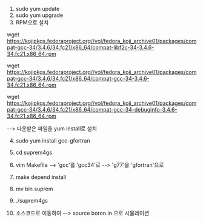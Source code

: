 1. sudo yum update
2. sudo yum upgrade
3. RPM으로 설치

wget https://kojipkgs.fedoraproject.org//vol/fedora_koji_archive01/packages/compat-gcc-34/3.4.6/34.fc21/x86_64/compat-libf2c-34-3.4.6-34.fc21.x86_64.rpm

wget https://kojipkgs.fedoraproject.org//vol/fedora_koji_archive01/packages/compat-gcc-34/3.4.6/34.fc21/x86_64/compat-gcc-34-3.4.6-34.fc21.x86_64.rpm

wget https://kojipkgs.fedoraproject.org//vol/fedora_koji_archive01/packages/compat-gcc-34/3.4.6/34.fc21/x86_64/compat-gcc-34-debuginfo-3.4.6-34.fc21.x86_64.rpm

--> 다운받은 파일을 yum install로 설치

4. sudo yum install gcc-gfortran

5. cd suprem4gs

6. vim Makefile
--> 'gcc'를 'gcc34'로
--> 'g77'을 'gfortran'으로

7. make depend install

8. mv bin suprem

9. ./suprem4gs

10. 소스코드로 이동하여
--> source boron.in 으로 시뮬레이션
